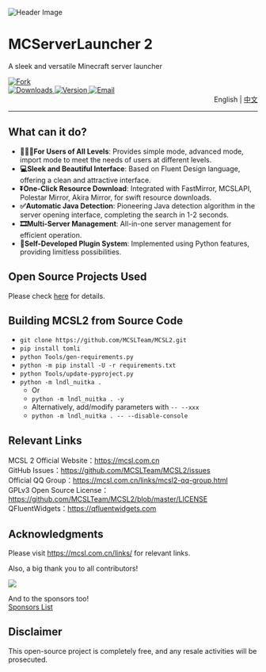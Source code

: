 <!-- markdownlint-disable MD033 -->

![Header Image](https://socialify.git.ci/MCSLTeam/MCSL2/image?description=1&descriptionEditable=A%20sleek%20and%20versatile%20Minecraft%20server%20launcher&font=Jost&forks=1&language=1&logo=https%3A%2F%2Fimages.mcsl.com.cn%2Fnew%2FMCSL2.png&name=1&pattern=Circuit%20Board&stargazers=1&theme=Auto)  

# MCServerLauncher 2  

A sleek and versatile Minecraft server launcher

<div>
    <a href="https://github.com/MCSLTeam/MCSL2/forks">
        <img src="https://img.shields.io/github/forks/MCSLTeam/MCSL2?style=for-the-badge" alt="Fork">
    </a>
    <br>
    <a href="https://github.com/MCSLTeam/MCSL2/releases">
        <img src="https://img.shields.io/github/downloads/MCSLTeam/MCSL2/total?style=for-the-badge" alt="Downloads">
    </a>
    <a href="https://github.com/MCSLTeam/MCSL2/releases/latest">
        <img src="https://img.shields.io/github/v/tag/MCSLTeam/MCSL2?label=ver&style=for-the-badge" alt="Version">
    </a>
    <a href="mailto:services@mcsl.com.cn">
        <img src="https://img.shields.io/badge/%20CONTACT-services%40mcsl.com.cn-%2357728B?style=for-the-badge" alt="Email">
    </a>
</div>

<div style="text-align: right;">
    English  |  <a href="https://github.com/MCSLTeam/MCSL2" target="_blank">中文</a>
</div>

___

## What can it do?

- **👨🏻‍💻For Users of All Levels**: Provides simple mode, advanced mode, import mode to meet the needs of users at different levels.
- **💻Sleek and Beautiful Interface**: Based on Fluent Design language, offering a clean and attractive interface.
- **⏬One-Click Resource Download**: Integrated with FastMirror, MCSLAPI, Polestar Mirror, Akira Mirror, for swift resource downloads.
- **✅Automatic Java Detection**: Pioneering Java detection algorithm in the server opening interface, completing the search in 1-2 seconds.
- **🎞️Multi-Server Management**: All-in-one server management for efficient operation.
- **🔧Self-Developed Plugin System**: Implemented using Python features, providing limitless possibilities.

## Open Source Projects Used

Please check [here](https://github.com/MCSLTeam/MCSL2/blob/master/pyproject.toml) for details.

## Building MCSL2 from Source Code

- `git clone https://github.com/MCSLTeam/MCSL2.git`
- `pip install tomli`
- `python Tools/gen-requirements.py`
- `python -m pip install -U -r requirements.txt`
- `python Tools/update-pyproject.py`
- `python -m lndl_nuitka .`
  - Or
  - `python -m lndl_nuitka . -y`
  - Alternatively, add/modify parameters with `-- --xxx`
  - `python -m lndl_nuitka . -- --disable-console`

## Relevant Links

MCSL 2 Official Website：<https://mcsl.com.cn>  
GitHub Issues：<https://github.com/MCSLTeam/MCSL2/issues>  
Official QQ Group：<https://mcsl.com.cn/links/mcsl2-qq-group.html>  
GPLv3 Open Source License：<https://github.com/MCSLTeam/MCSL2/blob/master/LICENSE>  
QFluentWidgets：<https://qfluentwidgets.com>

## Acknowledgments

Please visit <https://mcsl.com.cn/links/> for relevant links.

Also, a big thank you to all contributors!

<a href="https://github.com/MCSLTeam/MCSL2/graphs/contributors"><img src="https://contrib.rocks/image?repo=MCSLTeam/MCSL2&anon=1&max=100000000"></a>

And to the sponsors too!  
[Sponsors List](https://github.com/MCSLTeam/MCSL2/blob/master/Sponsors.md)

## Disclaimer

This open-source project is completely free, and any resale activities will be prosecuted.
